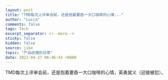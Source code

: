 ```yaml
---
layout: post
title: "TMD每次上评审会前，还是抱着要吞一大口咖啡的心情..."
author: "Lucca"
comments: false
tags: Tech
excerpt_separator: <!--more-->
sticky: false
hidden: false
source: jike
topic: "产品经理的日常"
date: 2023-04-27 06:46:43 +0800
---
```


TMD每次上评审会前，还是抱着要吞一大口咖啡的心情，英勇就义（迎接被怼）。

<!--more-->

